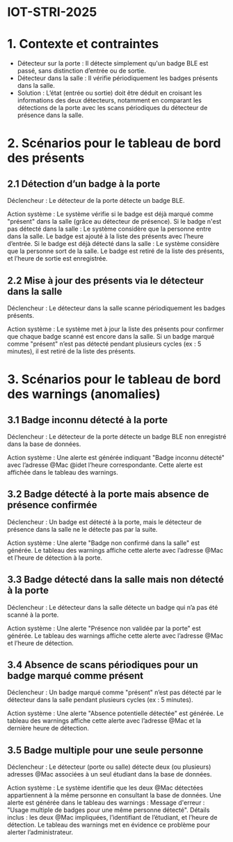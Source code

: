 # IOT-STRI-2025

# 1. Contexte et contraintes
- Détecteur sur la porte : Il détecte simplement qu'un badge BLE est passé, sans distinction d’entrée ou de sortie.
- Détecteur dans la salle : Il vérifie périodiquement les badges présents dans la salle.
- Solution : L’état (entrée ou sortie) doit être déduit en croisant les informations des deux détecteurs, notamment en comparant les détections de la porte avec les scans périodiques du détecteur de présence dans la salle.

# 2. Scénarios pour le tableau de bord des présents

## 2.1 Détection d’un badge à la porte

Déclencheur :
Le détecteur de la porte détecte un badge BLE.

Action système :
Le système vérifie si le badge est déjà marqué comme "présent" dans la salle (grâce au détecteur de présence).
Si le badge n'est pas détecté dans la salle :
Le système considère que la personne entre dans la salle.
Le badge est ajouté à la liste des présents avec l’heure d’entrée.
Si le badge est déjà détecté dans la salle :
Le système considère que la personne sort de la salle.
Le badge est retiré de la liste des présents, et l’heure de sortie est enregistrée.

## 2.2 Mise à jour des présents via le détecteur dans la salle

Déclencheur :
Le détecteur dans la salle scanne périodiquement les badges présents.

Action système :
Le système met à jour la liste des présents pour confirmer que chaque badge scanné est encore dans la salle.
Si un badge marqué comme "présent" n’est pas détecté pendant plusieurs cycles (ex : 5 minutes), il est retiré de la liste des présents.

# 3. Scénarios pour le tableau de bord des warnings (anomalies)

## 3.1 Badge inconnu détecté à la porte

Déclencheur :
Le détecteur de la porte détecte un badge BLE non enregistré dans la base de données.

Action système :
Une alerte est générée indiquant "Badge inconnu détecté" avec l’adresse @Mac @idet l’heure correspondante.
Cette alerte est affichée dans le tableau des warnings.

## 3.2 Badge détecté à la porte mais absence de présence confirmée

Déclencheur :
Un badge est détecté à la porte, mais le détecteur de présence dans la salle ne le détecte pas par la suite.

Action système :
Une alerte "Badge non confirmé dans la salle" est générée.
Le tableau des warnings affiche cette alerte avec l’adresse @Mac et l’heure de détection à la porte.

## 3.3 Badge détecté dans la salle mais non détecté à la porte

Déclencheur :
Le détecteur dans la salle détecte un badge qui n’a pas été scanné à la porte.

Action système :
Une alerte "Présence non validée par la porte" est générée.
Le tableau des warnings affiche cette alerte avec l’adresse @Mac et l’heure de détection.

## 3.4 Absence de scans périodiques pour un badge marqué comme présent

Déclencheur :
Un badge marqué comme "présent" n’est pas détecté par le détecteur dans la salle pendant plusieurs cycles (ex : 5 minutes).

Action système :
Une alerte "Absence potentielle détectée" est générée.
Le tableau des warnings affiche cette alerte avec l’adresse @Mac et la dernière heure de détection.

## 3.5 Badge multiple pour une seule personne

Déclencheur :
Le détecteur (porte ou salle) détecte deux (ou plusieurs) adresses @Mac associées à un seul étudiant dans la base de données.

Action système :
Le système identifie que les deux @Mac détectées appartiennent à la même personne en consultant la base de données.
Une alerte est générée dans le tableau des warnings :
Message d'erreur : "Usage multiple de badges pour une même personne détecté".
Détails inclus : les deux @Mac impliquées, l’identifiant de l’étudiant, et l’heure de détection.
Le tableau des warnings met en évidence ce problème pour alerter l’administrateur.
